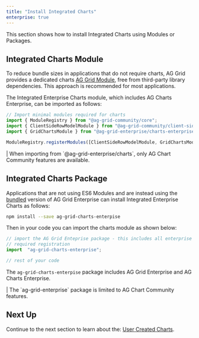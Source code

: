 ```yaml
---
title: "Install Integrated Charts"
enterprise: true
---
```

This section shows how to install Integrated Charts using Modules or Packages. 

## Integrated Charts Module

To reduce bundle sizes in applications that do not require charts, AG Grid provides a dedicated charts [AG Grid Module](/modules/),
free from third-party library dependencies. This approach is recommended for most applications.
 
The Integrated Enterprise Charts module, which includes AG Charts Enterprise, can be imported as follows: 

```ts
// Import minimal modules required for charts
import { ModuleRegistry } from "@ag-grid-community/core";
import { ClientSideRowModelModule } from "@ag-grid-community/client-side-row-model";
import { GridChartsModule } from "@ag-grid-enterprise/charts-enterprise";

ModuleRegistry.registerModules([ClientSideRowModelModule, GridChartsModule]);
```

<note>
| When importing from `@ag-grid-enterprise/charts`, only AG Chart Community features are available.
</note>

## Integrated Charts Package

Applications that are not using ES6 Modules and are instead using the [bundled](/packages/) version of AG Grid Enterprise
can install Integrated Enterprise Charts as follows:

```bash
npm install --save ag-grid-charts-enterpise
```

Then in your code you can import the charts module as shown below:

```ts
// import the AG Grid Enteprise package - this includes all enterprise features and performs all 
// required registration
import  "ag-grid-charts-enterprise";

// rest of your code 
```

The `ag-grid-charts-enterpise` package includes AG Grid Enterprise and AG Charts Enterprise.

<note>
| The `ag-grid-enterprise` package is limited to AG Chart Community features.
</note>

## Next Up

Continue to the next section to learn about the: [User Created Charts](/integrated-charts-user-created/).
